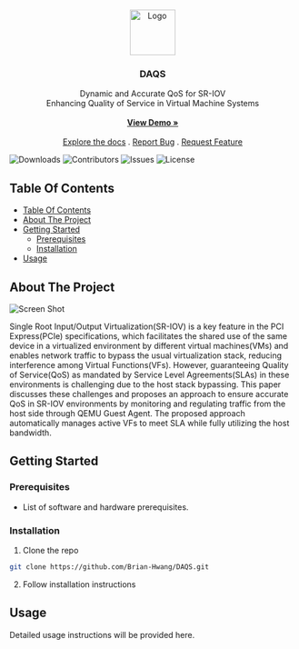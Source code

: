 <br/>
<p align="center">
  <a href="https://github.com/Brian-Hwang/DAQS">
    <img src="images/logo.png" alt="Logo" width="80" height="80">
  </a>

  <h3 align="center">DAQS</h3>

  <p align="center">
    Dynamic and Accurate QoS for SR-IOV
    <br/>
    Enhancing Quality of Service in Virtual Machine Systems
    <br/>
    <br/>
    <a href="https://daqsdemo.example.com"><strong>View Demo »</strong></a>
    <br/>
    <br/>
    <a href="https://github.com/Brian-Hwang/DAQS">Explore the docs</a>
    .
    <a href="https://github.com/Brian-Hwang/DAQS/issues">Report Bug</a>
    .
    <a href="https://github.com/Brian-Hwang/DAQS/issues">Request Feature</a>
  </p>
</p>

![Downloads](https://img.shields.io/github/downloads/Brian-Hwang/DAQS/total) ![Contributors](https://img.shields.io/github/contributors/Brian-Hwang/DAQS?color=dark-green) ![Issues](https://img.shields.io/github/issues/Brian-Hwang/DAQS) ![License](https://img.shields.io/github/license/Brian-Hwang/DAQS)

## Table Of Contents

- [Table Of Contents](#table-of-contents)
- [About The Project](#about-the-project)
- [Getting Started](#getting-started)
  - [Prerequisites](#prerequisites)
  - [Installation](#installation)
- [Usage](#usage)

## About The Project

![Screen Shot](images/screenshot.png)

Single Root Input/Output Virtualization(SR-IOV) is a key feature in the PCI Express(PCIe) specifications, which facilitates the shared use of the same device in a virtualized environment by different virtual machines(VMs) and enables network traffic to bypass the usual virtualization stack, reducing interference among Virtual Functions(VFs). However, guaranteeing Quality of Service(QoS) as mandated by Service Level Agreements(SLAs) in these environments is challenging due to the host stack bypassing. This paper discusses these challenges and proposes an approach to ensure accurate QoS in SR-IOV environments by monitoring and regulating traffic from the host side through QEMU Guest Agent. The proposed approach automatically manages active VFs to meet SLA while fully utilizing the host bandwidth.

## Getting Started

### Prerequisites

- List of software and hardware prerequisites.

### Installation

1. Clone the repo

```sh
git clone https://github.com/Brian-Hwang/DAQS.git
```

2. Follow installation instructions

## Usage

Detailed usage instructions will be provided here.
